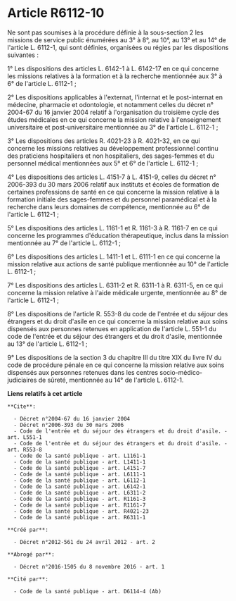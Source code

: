 # Article R6112-10

Ne sont pas soumises à la procédure définie à la sous-section 2 les missions de service public énumérées au 3° à 8°, au 10°,
au 13° et au 14° de l'article L. 6112-1, qui sont définies, organisées ou régies par les dispositions suivantes : 

1° Les dispositions des articles L. 6142-1 à L. 6142-17 en ce qui concerne les missions relatives à la formation et à la
recherche mentionnée aux 3° à 6° de l'article L. 6112-1 ; 

2° Les dispositions applicables à l'externat, l'internat et le post-internat en médecine, pharmacie et odontologie, et
notamment celles du décret n° 2004-67 du 16 janvier 2004 relatif à l'organisation du troisième cycle des études médicales en
ce qui concerne la mission relative à l'enseignement universitaire et post-universitaire mentionnée au 3° de l'article L.
6112-1 ; 

3° Les dispositions des articles R. 4021-23 à R. 4021-32, en ce qui concerne les missions relatives au développement
professionnel continu des praticiens hospitaliers et non hospitaliers, des sages-femmes et du personnel médical mentionnées
aux 5° et 6° de l'article L. 6112-1 ; 

4° Les dispositions des articles L. 4151-7 à L. 4151-9, celles du décret n° 2006-393 du 30 mars 2006 relatif aux instituts et
écoles de formation de certaines professions de santé en ce qui concerne la mission relative à la formation initiale des
sages-femmes et du personnel paramédical et à la recherche dans leurs domaines de compétence, mentionnée au 6° de l'article
L. 6112-1 ; 

5° Les dispositions des articles L. 1161-1 et R. 1161-3 à R. 1161-7 en ce qui concerne les programmes d'éducation
thérapeutique, inclus dans la mission mentionnée au 7° de l'article L. 6112-1 ; 

6° Les dispositions des articles L. 1411-1 et L. 6111-1 en ce qui concerne la mission relative aux actions de santé publique
mentionnée au 10° de l'article L. 6112-1 ; 

7° Les dispositions des articles L. 6311-2 et R. 6311-1 à R. 6311-5, en ce qui concerne la mission relative à l'aide médicale
urgente, mentionnée au 8° de l'article L. 6112-1 ; 

8° Les dispositions de l'article R. 553-8 du code de l'entrée et du séjour des étrangers et du droit d'asile en ce qui
concerne la mission relative aux soins dispensés aux personnes retenues en application de l'article L. 551-1 du code de
l'entrée et du séjour des étrangers et du droit d'asile, mentionnée au 13° de l'article L. 6112-1 ; 

9° Les dispositions de la section 3 du chapitre III du titre XIX du livre IV du code de procédure pénale en ce qui concerne
la mission relative aux soins dispensés aux personnes retenues dans les centres socio-médico-judiciaires de sûreté,
mentionnée au 14° de l'article L. 6112-1.

**Liens relatifs à cet article**

	**Cite**:

	  - Décret n°2004-67 du 16 janvier 2004
	  - Décret n°2006-393 du 30 mars 2006
	  - Code de l'entrée et du séjour des étrangers et du droit d'asile. - art. L551-1
	  - Code de l'entrée et du séjour des étrangers et du droit d'asile. - art. R553-8
	  - Code de la santé publique - art. L1161-1
	  - Code de la santé publique - art. L1411-1
	  - Code de la santé publique - art. L4151-7
	  - Code de la santé publique - art. L6111-1
	  - Code de la santé publique - art. L6112-1
	  - Code de la santé publique - art. L6142-1
	  - Code de la santé publique - art. L6311-2
	  - Code de la santé publique - art. R1161-3
	  - Code de la santé publique - art. R1161-7
	  - Code de la santé publique - art. R4021-23
	  - Code de la santé publique - art. R6311-1

	**Créé par**:

	  - Décret n°2012-561 du 24 avril 2012 - art. 2

	**Abrogé par**:

	  - Décret n°2016-1505 du 8 novembre 2016 - art. 1

	**Cité par**:

	  - Code de la santé publique - art. D6114-4 (Ab)
